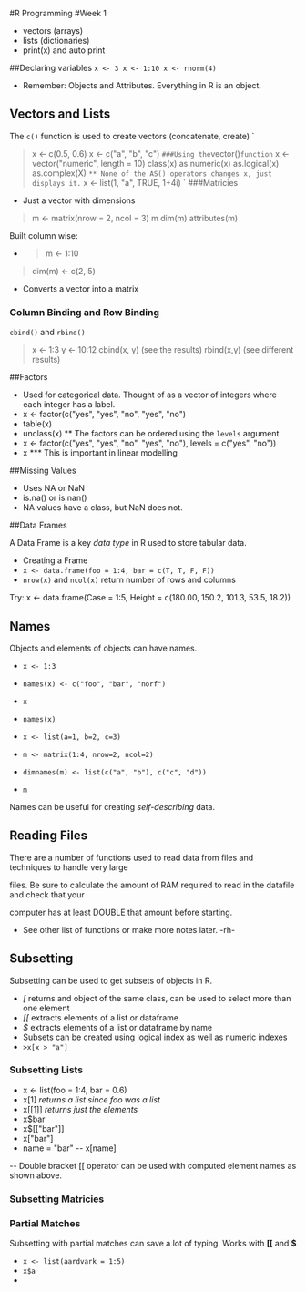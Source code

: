 #R Programming
#Week 1

* vectors (arrays)
* lists (dictionaries)
* print(x) and auto print 

##Declaring variables
`
x <- 3
x <- 1:10
x <- rnorm(4)
`

* Remember: Objects and Attributes. Everything in R is an object.

## Vectors and Lists

The `c()` function is used to create vectors (concatenate, create)
`
> x <- c(0.5, 0.6)
> x <- c("a", "b", "c")
`
###Using the `vector()` function
`
> x <- vector("numeric", length = 10)
> class(x)
> as.numeric(x)
> as.logical(x)
> as.complex(X)
`
** None of the AS() operators changes x, just displays it.
`
> x <- list(1, "a", TRUE, 1+4i)
`
###Matricies
* Just a vector with dimensions
> m <- matrix(nrow = 2, ncol = 3)
> m
> dim(m)
> attributes(m)

Built column wise:
* > m <- 1:10

> dim(m) <- c(2, 5)
* Converts a vector into a matrix

### Column Binding and Row Binding
`cbind()` and `rbind()`
>x <- 1:3
>y <- 10:12
>cbind(x, y) (see the results)
>rbind(x,y) (see different results)

##Factors
* Used for categorical data. Thought of as a vector of integers where each integer has a label.
* x <- factor(c("yes", "yes", "no", "yes", "no")
* table(x)
* unclass(x)
** The factors can be ordered using the `levels` argument
* x <- factor(c("yes", "yes", "no", "yes", "no"), levels = c("yes", "no"))
* x
*** This is important in linear modelling

##Missing Values
* Uses NA or NaN
* is.na() or is.nan()
* NA values have a class, but NaN does not.

##Data Frames

A Data Frame is a key _data type_ in R used to store tabular data.

* Creating a Frame
* `x <- data.frame(foo = 1:4, bar = c(T, T, F, F))`
* `nrow(x)` and `ncol(x)` return number of rows and columns

Try: x <- data.frame(Case = 1:5, Height = c(180.00, 150.2, 101.3, 53.5, 18.2))

## Names 
Objects and elements of objects can have names.
* `x <- 1:3`
* `names(x) <- c("foo", "bar", "norf")`
* `x`
* `names(x)`

* `x <- list(a=1, b=2, c=3)`

* `m <- matrix(1:4, nrow=2, ncol=2)`
* `dimnames(m) <- list(c("a", "b"), c("c", "d"))`
* `m`

Names can be useful for creating _self-describing_ data.

## Reading Files
There are a number of functions used to read data from files and techniques to handle very large 

files. Be sure to calculate the amount of RAM required to read in the datafile and check that your 

computer has at least DOUBLE that amount before starting.
- See other list of functions or make more notes later. -rh-

## Subsetting
Subsetting can be used to get subsets of objects in R.
- _[_ returns and object of the same class, can be used to select more than one element
- _[[_ extracts elements of a list or dataframe
- _$_ extracts elements of a list or dataframe by name
- Subsets can be created using logical index as well as numeric indexes
- `>x[x > "a"]`

### Subsetting Lists
- x <- list(foo = 1:4, bar = 0.6)
- x[1]  _returns a list since foo was a list_
- x[[1]] _returns just the elements_
- x$bar
- x$[["bar"]]
- x["bar"]
- name = "bar"
-- x[name]

-- Double bracket [[ operator can be used with computed element names as shown above.

### Subsetting Matricies

### Partial Matches
Subsetting with partial matches can save a lot of typing. Works with **[[** and **$**
- `x <- list(aardvark = 1:5)`
- `x$a`
- 
